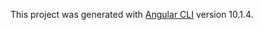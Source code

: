 This project was generated with [Angular CLI](https://github.com/angular/angular-cli) version 10.1.4.


